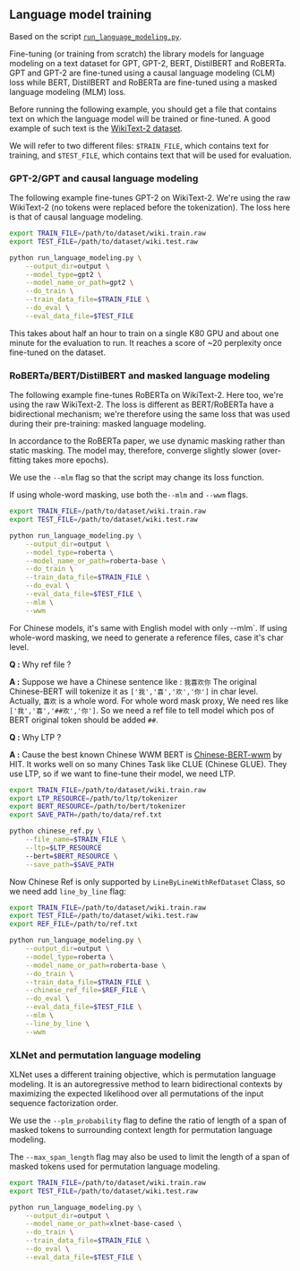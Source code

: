 
## Language model training

Based on the script [`run_language_modeling.py`](https://github.com/huggingface/transformers/blob/master/examples/language-modeling/run_language_modeling.py).

Fine-tuning (or training from scratch) the library models for language modeling on a text dataset for GPT, GPT-2, BERT, DistilBERT and RoBERTa. GPT and GPT-2 are fine-tuned using a causal language modeling (CLM) loss while BERT, DistilBERT and RoBERTa
are fine-tuned using a masked language modeling (MLM) loss.

Before running the following example, you should get a file that contains text on which the language model will be
trained or fine-tuned. A good example of such text is the [WikiText-2 dataset](https://blog.einstein.ai/the-wikitext-long-term-dependency-language-modeling-dataset/).

We will refer to two different files: `$TRAIN_FILE`, which contains text for training, and `$TEST_FILE`, which contains
text that will be used for evaluation.

### GPT-2/GPT and causal language modeling

The following example fine-tunes GPT-2 on WikiText-2. We're using the raw WikiText-2 (no tokens were replaced before
the tokenization). The loss here is that of causal language modeling.

```bash
export TRAIN_FILE=/path/to/dataset/wiki.train.raw
export TEST_FILE=/path/to/dataset/wiki.test.raw

python run_language_modeling.py \
    --output_dir=output \
    --model_type=gpt2 \
    --model_name_or_path=gpt2 \
    --do_train \
    --train_data_file=$TRAIN_FILE \
    --do_eval \
    --eval_data_file=$TEST_FILE
```

This takes about half an hour to train on a single K80 GPU and about one minute for the evaluation to run. It reaches
a score of ~20 perplexity once fine-tuned on the dataset.

### RoBERTa/BERT/DistilBERT and masked language modeling

The following example fine-tunes RoBERTa on WikiText-2. Here too, we're using the raw WikiText-2. The loss is different
as BERT/RoBERTa have a bidirectional mechanism; we're therefore using the same loss that was used during their
pre-training: masked language modeling.

In accordance to the RoBERTa paper, we use dynamic masking rather than static masking. The model may, therefore, converge
slightly slower (over-fitting takes more epochs).

We use the `--mlm` flag so that the script may change its loss function.

If using whole-word masking, use both the`--mlm` and `--wwm` flags.

```bash
export TRAIN_FILE=/path/to/dataset/wiki.train.raw
export TEST_FILE=/path/to/dataset/wiki.test.raw

python run_language_modeling.py \
    --output_dir=output \
    --model_type=roberta \
    --model_name_or_path=roberta-base \
    --do_train \
    --train_data_file=$TRAIN_FILE \
    --do_eval \
    --eval_data_file=$TEST_FILE \
    --mlm \
    --wwm
```

For Chinese models, it's same with English model with only --mlm`. If using whole-word masking, we need to generate a reference files, case it's char level.

**Q :** Why ref file ?

**A :** Suppose we have a Chinese sentence like : `我喜欢你` The original Chinese-BERT will tokenize it as `['我','喜','欢','你']` in char level.
Actually, `喜欢` is a whole word. For whole word mask proxy, We need res like `['我','喜','##欢','你']`.
So we need a ref file to tell model which pos of BERT original token should be added `##`.

**Q :** Why LTP ?

**A :** Cause the best known Chinese WWM BERT is [Chinese-BERT-wwm](https://github.com/ymcui/Chinese-BERT-wwm) by HIT. It works well on so many Chines Task like CLUE (Chinese GLUE).
They use LTP, so if we want to fine-tune their model, we need LTP.

```bash
export TRAIN_FILE=/path/to/dataset/wiki.train.raw
export LTP_RESOURCE=/path/to/ltp/tokenizer
export BERT_RESOURCE=/path/to/bert/tokenizer
export SAVE_PATH=/path/to/data/ref.txt

python chinese_ref.py \
    --file_name=$TRAIN_FILE \
    --ltp=$LTP_RESOURCE
    --bert=$BERT_RESOURCE \
    --save_path=$SAVE_PATH 
```
Now Chinese Ref is only supported by `LineByLineWithRefDataset` Class, so we need add `line_by_line` flag: 


```bash
export TRAIN_FILE=/path/to/dataset/wiki.train.raw
export TEST_FILE=/path/to/dataset/wiki.test.raw
export REF_FILE=/path/to/ref.txt

python run_language_modeling.py \
    --output_dir=output \
    --model_type=roberta \
    --model_name_or_path=roberta-base \
    --do_train \
    --train_data_file=$TRAIN_FILE \
    --chinese_ref_file=$REF_FILE \
    --do_eval \
    --eval_data_file=$TEST_FILE \
    --mlm \
    --line_by_line \
    --wwm
```

### XLNet and permutation language modeling

XLNet uses a different training objective, which is permutation language modeling. It is an autoregressive method 
to learn bidirectional contexts by maximizing the expected likelihood over all permutations of the input 
sequence factorization order.

We use the `--plm_probability` flag to define the ratio of length of a span of masked tokens to surrounding 
context length for permutation language modeling.

The `--max_span_length` flag may also be used to limit the length of a span of masked tokens used 
for permutation language modeling.

```bash
export TRAIN_FILE=/path/to/dataset/wiki.train.raw
export TEST_FILE=/path/to/dataset/wiki.test.raw

python run_language_modeling.py \
    --output_dir=output \
    --model_name_or_path=xlnet-base-cased \
    --do_train \
    --train_data_file=$TRAIN_FILE \
    --do_eval \
    --eval_data_file=$TEST_FILE \
```
